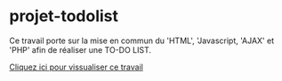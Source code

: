 # projet-todolist

Ce travail porte sur la mise en commun du 'HTML', 'Javascript, 'AJAX' et 'PHP' afin de réaliser une TO-DO LIST.

[Cliquez ici pour vissualiser ce travail](https://anxium.000webhostapp.com/)
